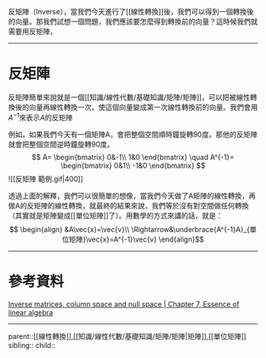 反矩陣（Inverse），當我們今天進行了[[線性轉換]]後，我們可以得到一個轉換後的向量。那我們試想一個問題，我們應該要怎麼得到轉換前的向量？這時候我們就需要用反矩陣，
- - -
# 反矩陣
反矩陣簡單來說就是一個[[知識/線性代數/基礎知識/矩陣/矩陣]]，可以把被線性轉換後的向量再線性轉換一次，使這個向量變成第一次線性轉換前的向量。我們會用$A^{-1}$來表示$A$的反矩陣

例如，如果我們今天有一個矩陣A，會把整個空間順時鐘旋轉90度。那他的反矩陣就會把整個空間逆時鐘旋轉90度。
$$
A=
\begin{bmatrix}
0&-1\\
1&0
\end{bmatrix}
\quad
A^{-1}=
\begin{bmatrix}
0&1\\
-1&0
\end{bmatrix}
$$
![[反矩陣 範例.gif|400]]

透過上面的解釋，我們可以很簡單的想像，當我們今天做了A矩陣的線性轉換，再做A的反矩陣的線性轉換，就最終的結果來說，我們等於沒有對空間做任何轉換（其實就是矩陣變成[[單位矩陣]]了）。用數學的方式來講的話，就是：
$$
\begin{align}
&A\vec{x}=\vec{v}\\
\Rightarrow&\underbrace{A^{-1}A}_{單位矩陣}\vec{x}=A^{-1}\vec{v}
\end{align}$$

- - -
# 參考資料
[Inverse matrices, column space and null space | Chapter 7, Essence of linear algebra](https://www.youtube.com/watch?v=uQhTuRlWMxw&list=PLZHQObOWTQDPD3MizzM2xVFitgF8hE_ab&index=8)
- - -
parent::[[線性轉換]],[[知識/線性代數/基礎知識/矩陣/矩陣|矩陣]],[[單位矩陣]]
sibling::
child::
